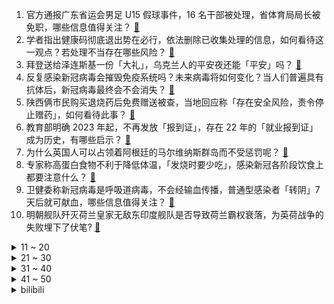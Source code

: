 1. 官方通报广东省运会男足 U15 假球事件，16 名干部被处理，省体育局局长被免职，哪些信息值得关注？ [:link:](https://www.zhihu.com/question/574367097)
2. 学者指出健康码彻底退出势在必行，依法删除已收集处理的信息，如何看待这一观点？若处理不当存在哪些风险？ [:link:](https://www.zhihu.com/question/574272931)
3. 拜登送给泽连斯基一份「大礼」，乌克兰人的平安夜还能「平安」吗？ [:link:](https://www.zhihu.com/question/573970065)
4. 反复感染新冠病毒会摧毁免疫系统吗？未来病毒将如何变化？当人们普遍具有抗体后，新冠病毒最终会不会消失？ [:link:](https://www.zhihu.com/question/574235877)
5. 陕西俩市民购买退烧药后免费赠送被查，当地回应称「存在安全风险，责令停止赠药」，如何看待此事？ [:link:](https://www.zhihu.com/question/574478185)
6. 教育部明确 2023 年起，不再发放「报到证」，存在 22 年的「就业报到证」成为历史，有哪些启示？ [:link:](https://www.zhihu.com/question/574113279)
7. 为什么英国人可以占领着阿根廷的马尔维纳斯群岛而不受惩罚呢？ [:link:](https://www.zhihu.com/question/568370508)
8. 专家称高蛋白食物不利于降低体温，「发烧时要少吃」，感染新冠各阶段饮食上都要注意什么？ [:link:](https://www.zhihu.com/question/574267433)
9. 卫健委称新冠病毒是呼吸道病毒，不会经输血传播，普通型感染者「转阴」7 天后就可献血，哪些信息值得关注？ [:link:](https://www.zhihu.com/question/574346153)
10. 明朝舰队歼灭荷兰皇家无敌东印度舰队是否导致荷兰霸权衰落，为英荷战争的失败埋下了伏笔? [:link:](https://www.zhihu.com/question/339161921)
<details>
<summary>11 ~ 20</summary>

11. 男子因「等了半小时」对赠药邻居踹门辱骂，如何评价其行为？ [:link:](https://www.zhihu.com/question/574348996)
12. 海滩的沙子为什么没被海浪冲入深海？ [:link:](https://www.zhihu.com/question/472674677)
13. 国铁集团表示取消学生优惠票购买限制，可在一学年内任意时间购买 4 次，如何看待这一举措？ [:link:](https://www.zhihu.com/question/574107825)
14. 全球首架 C919 将开始一百小时验证飞行，争取在 2023 年春投入商业载客运营，哪些信息值得关注？ [:link:](https://www.zhihu.com/question/574316038)
15. 曹睿晚年只知道吃喝玩乐，司马懿为什么还对他如此畏惧？ [:link:](https://www.zhihu.com/question/561857300)
16. 不满裁判判罚，超 21 万法国球迷要求世界杯决赛重踢，如何看待此事？本届世界杯决赛判罚合理吗？ [:link:](https://www.zhihu.com/question/574481137)
17. 有没有适合摄影新手入手的摄影器材？好用且能用很久那种？ [:link:](https://www.zhihu.com/question/574291768)
18. 俄航天集团前总裁罗戈津遭炮击受伤，炮击使用的是高精度的弹药，目前情况如何？ [:link:](https://www.zhihu.com/question/573759567)
19. 感染新冠后多久可以正常运动健身？ [:link:](https://www.zhihu.com/question/572076767)
20. 动物没有手指拿什么抠鼻屎? [:link:](https://www.zhihu.com/question/414833772)
</details>
<details>
<summary>21 ~ 30</summary>

21. 如何评价悬疑剧《回来的女儿》第 6 集？ [:link:](https://www.zhihu.com/question/574366140)
22. 为什么现在光学反射望远镜的主镜都是用玻璃，而不是其他材料？ [:link:](https://www.zhihu.com/question/54170124)
23. 假如吃一小勺「原始汤」，你的身体会有什么变化？ [:link:](https://www.zhihu.com/question/574048876)
24. 中俄正式举行「海上联合-2022」联合军事演习，包括通信操演、直升机警戒等科目，哪些信息值得关注？ [:link:](https://www.zhihu.com/question/573726312)
25. 山东某校学生干部因使用手机「遭体罚后坠楼」， 家属称「学生会人员执意惩罚」，具体情况如何？ [:link:](https://www.zhihu.com/question/574025627)
26. 有哪些圣诞感十足的美食？ [:link:](https://www.zhihu.com/question/503126964)
27. 杭州初一、初二年级不再组织期末考试，有学校暂停线上课程，称「读书不是为了考试」，如何看待这样的安排？ [:link:](https://www.zhihu.com/question/574339713)
28. 镇关西用荷叶包裹猪肉、晁盖用葫芦瓢喝酒、李逵蹲在地上赌钱，为什么《水浒传》的很多情景都如此富有美感？ [:link:](https://www.zhihu.com/question/570019489)
29. 谈谈你对哲学的理解？ [:link:](https://www.zhihu.com/question/456077852)
30. 伊朗外长「已为恢复伊核协议做好准备」，释放了哪些信息？ [:link:](https://www.zhihu.com/question/574342876)
</details>
<details>
<summary>31 ~ 40</summary>

31. 22-23 赛季 NBA雄鹿 100:118 篮网，如何评价这场比赛？ [:link:](https://www.zhihu.com/question/574237572)
32. 如何看待匈牙利总理称「欧洲不与中国合作将失去竞争力」？这意味着什么，透露了哪些信息？ [:link:](https://www.zhihu.com/question/573717331)
33. 生活在重组家庭是一种怎样的体验？ [:link:](https://www.zhihu.com/question/35251979)
34. 《海贼王》两年后到底差在哪里？ [:link:](https://www.zhihu.com/question/426976481)
35. 新冠后丧失嗅觉关键原因找到了，科学家称「长期失灵也能恢复」，如何从医学角度解读这一发现？ [:link:](https://www.zhihu.com/question/574236054)
36. 如何评价杨超越、柳岩主演的电视剧《家有姐妹》？ [:link:](https://www.zhihu.com/question/573077403)
37. 在轮到自己走棋的时候，应当把对手假设为全知全能还是啥也不懂？ [:link:](https://www.zhihu.com/question/572653190)
38. 2023 考研开考，全国报考人数为 474 万，今年报考呈现哪些新态势？与往年考研有哪些不一样？ [:link:](https://www.zhihu.com/question/574241813)
39. 如何评价电影《利刃出鞘 2 玻璃洋葱》? [:link:](https://www.zhihu.com/question/568373754)
40. 媒体报道广州有医院可开辉瑞新冠药 Paxlovid，检查费用逾 6000 元，有哪些信息值得关注？ [:link:](https://www.zhihu.com/question/573814711)
</details>
<details>
<summary>41 ~ 50</summary>

41. 美「国防授权法案」含加速对台售武内容，国台办回应美国内有股势力「挺台遏华贼心不死」，哪些信息值得关注？ [:link:](https://www.zhihu.com/question/574344152)
42. 巴西媒体报道球王贝利病情继续恶化，家人和巴西政府已开始筹备葬礼，从球技的角度来分析，球王贝利强在哪里？ [:link:](https://www.zhihu.com/question/574267650)
43. 泽连斯基访美，俄驻美大使称「他和华盛顿都不想要和平」，如何解读？是否预示着这场代理人战争将再次升级？ [:link:](https://www.zhihu.com/question/573855398)
44. 为什么夸孩子聪明反而会毁掉孩子的上进心？ [:link:](https://www.zhihu.com/question/562465579)
45. 血氧饱和度是判断新冠患者是否为重症的重要依据，它为何这么重要？身体处于低氧状态会发生什么？该怎么处理？ [:link:](https://www.zhihu.com/question/574483689)
46. 极寒「炸弹气旋」影响全美超 2 亿人，已致至少 17 人死亡，它是如何形成的？可能会带来哪些影响？ [:link:](https://www.zhihu.com/question/574478135)
47. 在异乡生活的你，2022 年最想念家乡的哪道菜？ [:link:](https://www.zhihu.com/question/568882120)
48. 证监会时隔 12 年重启房企「借壳上市」，咨询机构称暂未收到有房企意向，哪些信息值得关注？ [:link:](https://www.zhihu.com/question/573721218)
49. 重庆女孩为考研主动提前感染，称「爸妈想各种办法传染我」，如何看待这种行为？是否有风险？ [:link:](https://www.zhihu.com/question/574111061)
50. 若英国和欧盟无法就北爱问题达成协议，拜登被曝将取消访英，拜登为何就此事多次出手？会导致美英关系脱轨吗？ [:link:](https://www.zhihu.com/question/574283776)
</details><details>
<summary>bilibili</summary>

1. 一个橙子引发的故事… [:link:](//www.bilibili.com/video/BV1F44y1o7ee)
2. 羊村（5） [:link:](//www.bilibili.com/video/BV11P4y1i7KU)
3. 《 北 京 烤 鸭 》 [:link:](//www.bilibili.com/video/BV1Ad4y1e7va)
4. 土豆这样做，我能吃一吨！ [:link:](//www.bilibili.com/video/BV1GW4y1M7FZ)
5. 美国陆军如何在苏军服役？【硬核狠人44】 [:link:](//www.bilibili.com/video/BV1U84y147Rm)
6. 变色油墨 [:link:](//www.bilibili.com/video/BV1Hg411J7z8)
7. 假STEAM把我们和B站告上法庭，索赔100万！？结果居然…… [:link:](//www.bilibili.com/video/BV1c24y1S7Rx)
8. 新冠排痰的正确姿势！不费嗓子，1秒咳出 [:link:](//www.bilibili.com/video/BV1UW4y1T7gZ)
9. 我给国家农业部写了封信 [:link:](//www.bilibili.com/video/BV1g24y1Q72H)
10. 哈哈哈哈哈这个游戏太离谱了 [:link:](//www.bilibili.com/video/BV1bv4y1z7mg)
<details>
<summary>11 ~ 20</summary>

11. 只要我够阴间，我就不会阳 [:link:](//www.bilibili.com/video/BV1de411c7CW)
12. 2022，看见平凡微光 [:link:](//www.bilibili.com/video/BV1fd4y1Y7Uo)
13. 街头冻梨小摊的冻梨热饮！ [:link:](//www.bilibili.com/video/BV1qG411N7Uk)
14. 任 何 男 人 都 要 穿 衣 服！ [:link:](//www.bilibili.com/video/BV19G4y1f79p)
15. 时隔三年 终于回国了 [:link:](//www.bilibili.com/video/BV1c14y1P7AP)
16. 齁 甜 紫 薯 奶 冻 [:link:](//www.bilibili.com/video/BV1Ye4y1L75S)
17. 可能是全球第一的自助餐？龙虾鹅肝鱼子酱无限上！ 能吃回本吗？ [:link:](//www.bilibili.com/video/BV1Mv4y1X78Q)
18. 求问这个人会飞是真的吗？这个台词出自哪部动画？ [:link:](//www.bilibili.com/video/BV1Y44y1U7yW)
19. 我算出了汤姆的毛有多少根？b站第一人 [:link:](//www.bilibili.com/video/BV168411n7fy)
20. 观众朋友们，我想死你们了 [:link:](//www.bilibili.com/video/BV1B8411H75d)
</details>
<details>
<summary>21 ~ 30</summary>

21. 聊聊我的火影入坑史，以及如何砸了500多万人民币的【全服战力第一的回忆录】 [:link:](//www.bilibili.com/video/BV1E44y1o7rf)
22. 「英雄梦想」Argentina - 2022 [:link:](//www.bilibili.com/video/BV1te4y1L7uf)
23. 脸都气歪了！这就是把负反馈做到极致的跑酷游戏 [:link:](//www.bilibili.com/video/BV1Ge4y1j7Lk)
24. 战 术 核 打 击 ！【C4快乐阴人流#36】 [:link:](//www.bilibili.com/video/BV118411n7Wt)
25. “让 你 二 创，不 是 让 你 创 死 观 众 呀 喂！” [:link:](//www.bilibili.com/video/BV1UK411z7jo)
26. 人均七百块的全熟牛排，胖老头直呼入口即化【凭啥这么贵48-王品】 [:link:](//www.bilibili.com/video/BV1Ke411w71F)
27. VERNON 'Black Eye' Official MV [:link:](//www.bilibili.com/video/BV16g411t7fc)
28. 40度高骚+咳血，把人烧智障了 [:link:](//www.bilibili.com/video/BV1SM411m7f2)
29. 恭喜你刷到转阴小猫 [:link:](//www.bilibili.com/video/BV1re4y1L7b2)
30. “赐我一场名为东百的梦” [:link:](//www.bilibili.com/video/BV1GG4y1J7Bj)
</details>
<details>
<summary>31 ~ 40</summary>

31. 都说原声才好，那就继续发原声版吧！没几个赞没人给币也不要紧了…… [:link:](//www.bilibili.com/video/BV1hg411J7yv)
32. 新冠转阴后千万不要放松警惕！ [:link:](//www.bilibili.com/video/BV1p24y1S7t2)
33. 《 阳 了..我 看 见 我 太 奶 了... 》 [:link:](//www.bilibili.com/video/BV1iP4y1B7wM)
34. 致敬袁爷爷的模组《稻香》 [:link:](//www.bilibili.com/video/BV1BM411m7Ka)
35. 被这《四大名著合订本》笑死 [:link:](//www.bilibili.com/video/BV1MK41167ev)
36. 七分害怕，三分期待，十分变态 [:link:](//www.bilibili.com/video/BV1sM411m7bT)
37. [威神V/WayV]《Diamonds Only》Track Video [:link:](//www.bilibili.com/video/BV1U24y1U7fP)
38. 感人短片：父亲 [:link:](//www.bilibili.com/video/BV1bA411D7YJ)
39. 小爱同学你还好吗 [:link:](//www.bilibili.com/video/BV1LG4y1R7sC)
40. 【照我以火】FC-EX1至8突袭 摆完挂机 简单好抄 [:link:](//www.bilibili.com/video/BV1914y1A7sn)
</details>
<details>
<summary>41 ~ 50</summary>

41. 哈哈哈，大番薯有没有谁知道？ [:link:](//www.bilibili.com/video/BV1E14y1E74u)
42. 这真的是拿来吃的吗！？？？？ [:link:](//www.bilibili.com/video/BV1EK411B78P)
43. 高中永远用不烂的作文素材 [:link:](//www.bilibili.com/video/BV1aD4y1h7Gs)
44. 东北师傅太过分了！怎么能这样卖呢？这菜纯粹欺负外地人！｜真探来了 [:link:](//www.bilibili.com/video/BV12G4y1J7pv)
45. 用英伦史诗的方式记录回村第一天 [:link:](//www.bilibili.com/video/BV1v44y1d7RC)
46. 全程高能 || 失街亭，一步不能走错的弱者悲哀 [:link:](//www.bilibili.com/video/BV1C24y1U75H)
47. 爱言叶Ⅳ(鹿乃xLONxHanser) [:link:](//www.bilibili.com/video/BV1Hg411J79a)
48. 老师全阳了，学校快倒闭了，今天只有一个学生来上学...... [:link:](//www.bilibili.com/video/BV17e411c73A)
49. PDD最便宜相机开箱！傻眼了，相机还能这样？ [:link:](//www.bilibili.com/video/BV1qe411c7uS)
50. 【万字解说】全球70亿人同时昏迷137秒，是一种什么体验？一口气看完经典烧脑悬疑美剧《未来闪影》 [:link:](//www.bilibili.com/video/BV1824y1S79f)
</details>
<details>
<summary>51 ~ 60</summary>

51. 原神躲闪摇玩具来了！又欠揍又可爱！ [:link:](//www.bilibili.com/video/BV1K8411H7cp)
52. 【战双帕弥什】命束止境 | 露西亚·深红囚影角色动画短片 [:link:](//www.bilibili.com/video/BV1be4y1K7X9)
53. 不会变身，还上什么网课！ [:link:](//www.bilibili.com/video/BV18V4y1c7Hk)
54. 本王从不跟病毒讲武德 [:link:](//www.bilibili.com/video/BV1GW4y1M7Gq)
55. 剃羊毛真的有这么丝滑吗？ [:link:](//www.bilibili.com/video/BV1SV4y1c7CG)
56. 真的有这么酥软吗? [:link:](//www.bilibili.com/video/BV1tg411J7ZN)
57. 没人能阻止我结婚！奥密克戎：我可以 [:link:](//www.bilibili.com/video/BV1L14y1w7YH)
58. 《明日方舟》EP - Snowy Night [:link:](//www.bilibili.com/video/BV1oW4y1N72d)
59. 评分4.7！又典又烂又逆天！吐槽2015四大名著力作《圣剑使的禁咒咏唱》 [:link:](//www.bilibili.com/video/BV1F24y1S7NL)
60. 传承国粹经典，弘扬戏曲艺术！画脸谱 [:link:](//www.bilibili.com/video/BV1JA411X7dE)
</details>
<details>
<summary>61 ~ 70</summary>

61. 3片肥牛的日式盖饭，割不动中国人了【暗中观察263】IC实验室 [:link:](//www.bilibili.com/video/BV12D4y1774M)
62. 【原神】3.3你不得不知道的三个小技巧 [:link:](//www.bilibili.com/video/BV1Ee411c7c6)
63. “朋友们新年的钟声马上就要敲响” [:link:](//www.bilibili.com/video/BV1Wd4y1e7CR)
64. 全世界最贵的海鲜！100克要1000元！价格堪比黄金！到底有多好吃？ [:link:](//www.bilibili.com/video/BV1sg411J7vM)
65. 全网首测！轰炸机坐起来是什么体验！？ [:link:](//www.bilibili.com/video/BV1E14y1P7aY)
66. 新概念复习 [:link:](//www.bilibili.com/video/BV1nA411X7gd)
67. 英国博主：中国放开了 老外怎么看 [:link:](//www.bilibili.com/video/BV1Te411c7jj)
68. 【喜哥】有点亲情，但并不多 [:link:](//www.bilibili.com/video/BV1rK411q7sj)
69. 漠叔作客广西北海，连狗都请客吃饭，村民列队欢迎 [:link:](//www.bilibili.com/video/BV1gK411B7oB)
70. 🤜 两 面 夹 击 🤛 [:link:](//www.bilibili.com/video/BV1mW4y1T7Gd)
</details>
<details>
<summary>71 ~ 80</summary>

71. 原来我只是一个简单的支教老师 [:link:](//www.bilibili.com/video/BV1RM41127KD)
72. “我，赐你无期徒刑” [:link:](//www.bilibili.com/video/BV1X8411n7G8)
73. 【诺子】盲人Vup的第一视角出行 我的世界是什么样的？ [:link:](//www.bilibili.com/video/BV1bK411B7kg)
74. 童年噩梦真的来了！被查尔斯小火车追杀！ [:link:](//www.bilibili.com/video/BV1LM411m7Eb)
75. 深圳.天屿水·茶蔬   厨子探店¥206？ [:link:](//www.bilibili.com/video/BV15G411N7Ki)
76. 回来带我走吧，我一直在原地 [:link:](//www.bilibili.com/video/BV1sg411J7Py)
77. 九道十五分钟极速糊弄料理，梦想是不洗不切一锅到底 [:link:](//www.bilibili.com/video/BV1GR4y1r7vj)
78. 《Bloody Mary》完整版翻唱 [:link:](//www.bilibili.com/video/BV1Lg411J7hA)
79. 吴彤：价值也上了，钱也赚了，观众也恶心到了，开心捏《无限超越班》 [:link:](//www.bilibili.com/video/BV1MW4y1M7p2)
80. 剑 魔 玩 家 免 疫 系 统 [:link:](//www.bilibili.com/video/BV1VA411X7Lf)
</details>
<details>
<summary>81 ~ 90</summary>

81. 曾经重装骑行独闯西藏阿里，在奥密克戎面前依然不堪一击 [:link:](//www.bilibili.com/video/BV1c14y1P7v5)
82. 【鬼畜rap】文艺复兴！带你回到从前的哔哩哔哩 [:link:](//www.bilibili.com/video/BV1K44y1f7aa)
83. 「Muse Dash」×「明日方舟」联动决定！ [:link:](//www.bilibili.com/video/BV12G4y1J76V)
84. 一个视频，带你回味本届世界杯！ [:link:](//www.bilibili.com/video/BV1JA411X7ug)
85. 我建了一艘豪华邮轮，上下7层空间，还能养蝌蚪！ [:link:](//www.bilibili.com/video/BV1N44y1f7Tx)
86. 当我意外入坑了从腾讯官网下载的原神... [:link:](//www.bilibili.com/video/BV1C8411H7NC)
87. 【原神互动视频】当散兵来到地球与你谈恋爱 [:link:](//www.bilibili.com/video/BV1tg411J7E9)
88. 华莱士全系列25种单品大测评！究竟哪款最好吃？ [:link:](//www.bilibili.com/video/BV1FA411X7hz)
89. 刘亦菲创维演绎东方美学 [:link:](//www.bilibili.com/video/BV1cK41167S6)
90. 为了能轻松洗澡，我将浴室改造成洗车间这件事 [:link:](//www.bilibili.com/video/BV1YG4y177Mq)
</details>
<details>
<summary>91 ~ 100</summary>

91. 其实 他整蛊也成功过… [:link:](//www.bilibili.com/video/BV1tG4y1J7iy)
92. 时隔整整6年！这款永久涨价2次的神作居然能再次新史低？！【Steam冬季特卖史低游戏推荐】12.23-1.6 [:link:](//www.bilibili.com/video/BV1Sd4y1Y7as)
93. 复古永不过时  衣服土了就改造一下！ [:link:](//www.bilibili.com/video/BV12v4y1Q7hv)
94. 【SNOW MIKU 2023】SnowMix♪ / まらしぃ feat. 初音未来 [:link:](//www.bilibili.com/video/BV15d4y1e78c)
95. 随舞～ [:link:](//www.bilibili.com/video/BV1RP4y1B7F4)
96. 一咬就爆汁的炸鸡排 [:link:](//www.bilibili.com/video/BV1Fv4y1z7sG)
97. 连续上课12天后，我的歌德利椅子上长出了和泉纱雾 [:link:](//www.bilibili.com/video/BV1qV4y1c7rg)
98. 这些难道不是全国统一的吗？ [:link:](//www.bilibili.com/video/BV1PR4y1678g)
99. 话痨枪战，瑞克和莫蒂打造的科幻游戏！ [:link:](//www.bilibili.com/video/BV1yG4y1J7us)
100. 【特效向】胜利男神：终姬 [:link:](//www.bilibili.com/video/BV1GV4y1F7eC)
</details></details>